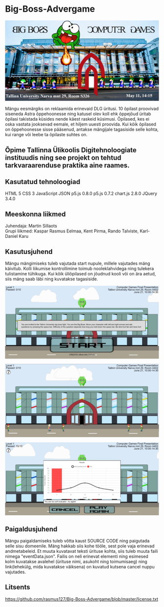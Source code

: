 # Big-Boss-Advergame

<img src="pic.png"></img>

Mängu eesmärgiks on reklaamida erinevaid DLG üritusi. 10 õpilast proovivad siseneda Astra õppehoonesse ning katusel olev koll ehk õppejõud üritab õpilasi takistada küsides nende käest raskeid küsimusi. Õpilased, kes ei oska vastata jooksevad eemale, et hiljem uuesti proovida. Kui kõik õpilased on õppehoonesse sisse pääsenud, antakse mängijale tagasiside selle kohta, kui range või leebe ta õpilaste suhtes on.

## Õpime Tallinna Ülikoolis Digitehnoloogiate instituudis ning see projekt on tehtud tarkvaraarenduse praktika aine raames.

## Kasutatud tehnoloogiad
HTML 5
CSS 3
JavaScript
JSON
p5.js 0.8.0
p5.js 0.7.2
chart.js 2.8.0
JQuery 3.4.0

## Meeskonna liikmed
Juhendaja: Martin Sillaots
<br>
Grupi liikmed: Kaspar Rasmus Eelmaa, Kent Pirma, Rando Talviste, Karl-Daniel Karu

## Kasutusjuhend
Mängu mängimiseks tuleb vajutada start nupule, millele vajutades mäng käivitub. Kolli liikumise kontrollimine toimub nooleklahvidega ning tulekera tulistamine tühikuga. Kui kõik üliõpilased on jõudnud kooli või on ära aetud, siis mäng saab läbi ning kuvatakse tagasiside.

<img src="es.png"></img>

<img src="ts.png"></img>

<img src="ks.png"></img>

## Paigaldusjuhend
Mängu paigaldamiseks tuleb võtta kaust SOURCE CODE ning paigutada selle sisu domeenile. Mäng hakkab siis kohe tööle, sest pole vaja erinevad andmetabeleid. Et muuta kuvatavat teksti ürituse kohta, siis tuleb muuta faili nimega "eventData.json". Failis on neli erinevat elementi ning esimesed kolm kuvatakse avalehel (ürituse nimi, asukoht ning toimumisaeg) ning link(lehekülg, mida kuvatakse väiksena) on kuvatud kutsena cancel nuppu vajutades.


## Litsents

https://github.com/rasmus127/Big-Boss-Advergame/blob/master/license.txt
